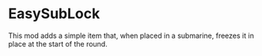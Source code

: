 # EasySubLock
This mod adds a simple item that, when placed in a submarine, freezes it in place at the start of the round.